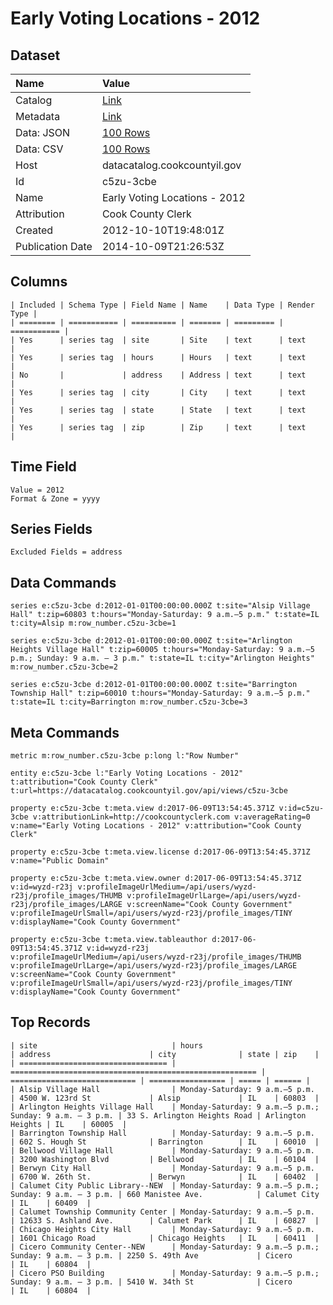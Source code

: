 # Early Voting Locations - 2012

## Dataset

| Name | Value |
| :--- | :---- |
| Catalog | [Link](https://catalog.data.gov/dataset/early-voting-locations-2012-1a758) |
| Metadata | [Link](https://datacatalog.cookcountyil.gov/api/views/c5zu-3cbe) |
| Data: JSON | [100 Rows](https://datacatalog.cookcountyil.gov/api/views/c5zu-3cbe/rows.json?max_rows=100) |
| Data: CSV | [100 Rows](https://datacatalog.cookcountyil.gov/api/views/c5zu-3cbe/rows.csv?max_rows=100) |
| Host | datacatalog.cookcountyil.gov |
| Id | c5zu-3cbe |
| Name | Early Voting Locations - 2012 |
| Attribution | Cook County Clerk |
| Created | 2012-10-10T19:48:01Z |
| Publication Date | 2014-10-09T21:26:53Z |

## Columns

```ls
| Included | Schema Type | Field Name | Name    | Data Type | Render Type |
| ======== | =========== | ========== | ======= | ========= | =========== |
| Yes      | series tag  | site       | Site    | text      | text        |
| Yes      | series tag  | hours      | Hours   | text      | text        |
| No       |             | address    | Address | text      | text        |
| Yes      | series tag  | city       | City    | text      | text        |
| Yes      | series tag  | state      | State   | text      | text        |
| Yes      | series tag  | zip        | Zip     | text      | text        |
```

## Time Field

```ls
Value = 2012
Format & Zone = yyyy
```

## Series Fields

```ls
Excluded Fields = address
```

## Data Commands

```ls
series e:c5zu-3cbe d:2012-01-01T00:00:00.000Z t:site="Alsip Village Hall" t:zip=60803 t:hours="Monday-Saturday: 9 a.m.–5 p.m." t:state=IL t:city=Alsip m:row_number.c5zu-3cbe=1

series e:c5zu-3cbe d:2012-01-01T00:00:00.000Z t:site="Arlington Heights Village Hall" t:zip=60005 t:hours="Monday-Saturday: 9 a.m.–5 p.m.; Sunday: 9 a.m. – 3 p.m." t:state=IL t:city="Arlington Heights" m:row_number.c5zu-3cbe=2

series e:c5zu-3cbe d:2012-01-01T00:00:00.000Z t:site="Barrington Township Hall" t:zip=60010 t:hours="Monday-Saturday: 9 a.m.–5 p.m." t:state=IL t:city=Barrington m:row_number.c5zu-3cbe=3
```

## Meta Commands

```ls
metric m:row_number.c5zu-3cbe p:long l:"Row Number"

entity e:c5zu-3cbe l:"Early Voting Locations - 2012" t:attribution="Cook County Clerk" t:url=https://datacatalog.cookcountyil.gov/api/views/c5zu-3cbe

property e:c5zu-3cbe t:meta.view d:2017-06-09T13:54:45.371Z v:id=c5zu-3cbe v:attributionLink=http://cookcountyclerk.com v:averageRating=0 v:name="Early Voting Locations - 2012" v:attribution="Cook County Clerk"

property e:c5zu-3cbe t:meta.view.license d:2017-06-09T13:54:45.371Z v:name="Public Domain"

property e:c5zu-3cbe t:meta.view.owner d:2017-06-09T13:54:45.371Z v:id=wyzd-r23j v:profileImageUrlMedium=/api/users/wyzd-r23j/profile_images/THUMB v:profileImageUrlLarge=/api/users/wyzd-r23j/profile_images/LARGE v:screenName="Cook County Government" v:profileImageUrlSmall=/api/users/wyzd-r23j/profile_images/TINY v:displayName="Cook County Government"

property e:c5zu-3cbe t:meta.view.tableauthor d:2017-06-09T13:54:45.371Z v:id=wyzd-r23j v:profileImageUrlMedium=/api/users/wyzd-r23j/profile_images/THUMB v:profileImageUrlLarge=/api/users/wyzd-r23j/profile_images/LARGE v:screenName="Cook County Government" v:profileImageUrlSmall=/api/users/wyzd-r23j/profile_images/TINY v:displayName="Cook County Government"
```

## Top Records

```ls
| site                              | hours                                                   | address                      | city              | state | zip    | 
| ================================= | ======================================================= | ============================ | ================= | ===== | ====== | 
| Alsip Village Hall                | Monday-Saturday: 9 a.m.–5 p.m.                          | 4500 W. 123rd St             | Alsip             | IL    | 60803  | 
| Arlington Heights Village Hall    | Monday-Saturday: 9 a.m.–5 p.m.; Sunday: 9 a.m. – 3 p.m. | 33 S. Arlington Heights Road | Arlington Heights | IL    | 60005  | 
| Barrington Township Hall          | Monday-Saturday: 9 a.m.–5 p.m.                          | 602 S. Hough St              | Barrington        | IL    | 60010  | 
| Bellwood Village Hall             | Monday-Saturday: 9 a.m.–5 p.m.                          | 3200 Washington Blvd         | Bellwood          | IL    | 60104  | 
| Berwyn City Hall                  | Monday-Saturday: 9 a.m.–5 p.m.                          | 6700 W. 26th St.             | Berwyn            | IL    | 60402  | 
| Calumet City Public Library--NEW  | Monday-Saturday: 9 a.m.–5 p.m.; Sunday: 9 a.m. – 3 p.m. | 660 Manistee Ave.            | Calumet City      | IL    | 60409  | 
| Calumet Township Community Center | Monday-Saturday: 9 a.m.–5 p.m.                          | 12633 S. Ashland Ave.        | Calumet Park      | IL    | 60827  | 
| Chicago Heights City Hall         | Monday-Saturday: 9 a.m.–5 p.m.                          | 1601 Chicago Road            | Chicago Heights   | IL    | 60411  | 
| Cicero Community Center--NEW      | Monday-Saturday: 9 a.m.–5 p.m.; Sunday: 9 a.m. – 3 p.m. | 2250 S. 49th Ave             | Cicero            | IL    | 60804  | 
| Cicero PSO Building               | Monday-Saturday: 9 a.m.–5 p.m.; Sunday: 9 a.m. – 3 p.m. | 5410 W. 34th St              | Cicero            | IL    | 60804  | 
```